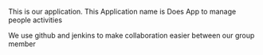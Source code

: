 This is our application.
This Application name is Does App to manage people activities

We use github and jenkins to make collaboration easier between our group member